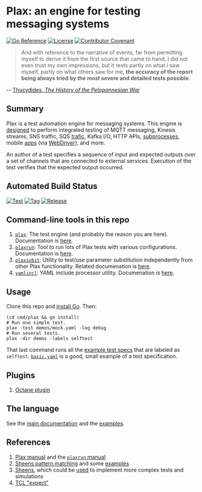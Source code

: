 # Plax: an engine for testing messaging systems

[![Go Reference](https://pkg.go.dev/badge/github.com/Comcast/plax.svg)](https://pkg.go.dev/github.com/Comcast/plax)
[![License](https://img.shields.io/badge/License-Apache%202.0-blue.svg)](http://www.apache.org/licenses/LICENSE-2.0)
[![Contributor Covenant](https://img.shields.io/badge/Contributor%20Covenant-v1.4%20adopted-ff69b4.svg)](CODE_OF_CONDUCT.md)


> And with reference to the narrative of events, far from permitting
> myself to derive it from the first source that came to hand, I did
> not even trust my own impressions, but it rests partly on what I saw
> myself, partly on what others saw for me, **the accuracy of the
> report being always tried by the most severe and detailed tests
> possible**.

-- [Thucydides, _The History of the Peloponnesian
War_](http://classics.mit.edu/Thucydides/pelopwar.1.first.html)


## Summary

Plax is a test automation engine for messaging systems.  This engine
is [designed](chans) to perform integrated testing of MQTT messaging,
Kinesis streams, SNS traffic, SQS [trafic](demos/sqs.yaml), Kafka I/O,
HTTP APIs, [subprocesses](demos/shell.yaml), mobile
[apps](demos/webdriver.yaml) (via
[WebDriver](https://www.w3.org/TR/webdriver/)), and more.

An author of a test specifies a sequence of input and expected outputs
over a set of channels that are connected to external services.
Execution of the test verifies that the expected output occurred.

## Automated Build Status
[![Test](https://github.com/Comcast/plax/actions/workflows/test.yml/badge.svg)](https://github.com/Comcast/plax/actions/workflows/test.yml)
[![Tag](https://github.com/Comcast/plax/actions/workflows/tag.yml/badge.svg)](https://github.com/Comcast/plax/actions/workflows/tag.yml)
[![Release](https://github.com/Comcast/plax/actions/workflows/release.yml/badge.svg)](https://github.com/Comcast/plax/actions/workflows/release.yml)

## Command-line tools in this repo

1. [`plax`](cmd/plax): The test engine (and probably the reason you
   are here).  Documentation is [here](doc/manual.md).
1. [`plaxrun`](cmd/plaxrun): Tool to run lots of Plax tests with
   various configurations.  Documentation is [here](doc/plaxrun.md).
1. [`plaxsubst`](cmd/plaxsubst): Utility to test/use parameter
   substitution independently from other Plax functionality.  Related
   documenation is [here](subst/README.md).
1. [`yamlincl`](cmd/yamlincl): YAML include processor utility.
   Documenation is [here](doc/manual.md#including-yaml-in-other-yaml).


## Usage

Clone this repo and [install Go](https://golang.org/doc/install).
Then:

```Shell
(cd cmd/plax && go install)
# Run one simple test.
plax -test demos/mock.yaml -log debug
# Run several tests.
plax -dir demos -labels selftest
```

That last command runs all the [example test specs](demos) that are
labeled as `selftest`. [`basic.yaml`](demos/basic.yaml) is a good,
small example of a test specification.

## Plugins
1. [Octane plugin](doc/octane_plugin.md)

## The language

See the [main documentation](doc/manual.md) and the [examples](demos).


## References

1. [Plax manual](doc/manual.md) and the [`plaxrun`
   manual](doc/plaxrun.md)
1. [Sheens pattern
   matching](https://github.com/Comcast/sheens#pattern-matching) and
   some
   [examples](https://github.com/Comcast/sheens/blob/master/match/match.md)
1. [Sheens](https://github.com/Comcast/sheens), which could be
   [used](https://github.com/Comcast/sheens/tree/master/sio/siomq) to
   implement more complex tests and simulations
1. [TCL "expect"](https://en.wikipedia.org/wiki/Expect)

